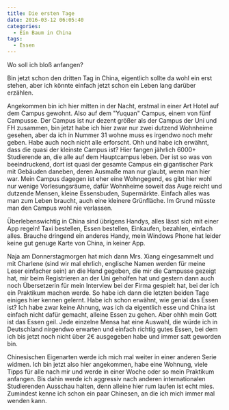 ```yaml
---
title: Die ersten Tage
date: 2016-03-12 06:05:40
categories:
  - Ein Baum in China
tags:
  - Essen
---
```

Wo soll ich bloß anfangen?

Bin jetzt schon den dritten Tag in China, eigentlich sollte da wohl ein erst stehen, aber ich könnte einfach jetzt schon ein Leben lang darüber erzählen.

Angekommen bin ich hier mitten in der Nacht, erstmal in einer Art Hotel auf dem Campus gewohnt. Also auf dem "Yuquan" Campus, einem von fünf Campusse. Der Campus ist nur dezent größer als der Campus der Uni und FH zusammen, bin jetzt habe ich hier zwar nur zwei dutzend Wohnheime gesehen, aber da ich in Nummer 31 wohne muss es irgendwo noch mehr geben. Habe auch noch nicht alle erforscht. Ohh und habe ich erwähnt, dass die quasi der kleinste Campus ist? Hier fangen jährlich 6000+ Studierende an, die alle auf dem Hauptcampus leben. Der ist so was von beeindruckend, dort ist quasi der gesamte Campus ein gigantischer Park mit Gebäuden daneben, deren Ausmaße man nur glaubt, wenn man hier war. Mein Campus dagegen ist eher eine Wohngegend, es gibt hier wohl nur wenige Vorlesungsräume, dafür Wohnheime soweit das Auge reicht und dutzende Mensen, kleine Essensbuden, Supermärkte. Einfach alles was man zum Leben braucht, auch eine kleinere Grünfläche. Im Grund müsste man den Campus wohl nie verlassen.

Überlebenswichtig in China sind übrigens Handys, alles lässt sich mit einer App regeln! Taxi bestellen, Essen bestellen, Einkaufen, bezahlen, einfach alles. Brauche dringend ein anderes Handy, mein Windows Phone hat leider keine gut genuge Karte von China, in keiner App.

Naja am Donnerstagmorgen hat mich dann Mrs. Xiang eingesammelt und mit Charlene (sind wir mal ehrlich, englische Namen werden für meine Leser einfacher sein) an die Hand gegeben, die mir die Campusse gezeigt hat, mir beim Registrieren an der Uni geholfen hat und gestern dann auch noch Übersetzerin für mein Interview bei der Firma gespielt hat, bei der ich ein Praktikum machen werde. So habe ich dann die letzten beiden Tage einiges hier kennen gelernt. Habe ich schon erwähnt, wie genial das Essen ist? Ich habe zwar keine Ahnung, was ich da eigentlich esse und China ist einfach nicht dafür gemacht, alleine Essen zu gehen. Aber ohhh mein Gott ist das Essen geil. Jede einzelne Mensa hat eine Auswahl, die würde ich in Deutschland nirgendwo erwarten und einfach richtig gutes Essen, bei dem ich bis jetzt noch nicht über 2€ ausgegeben habe und immer satt geworden bin.

Chinesischen Eigenarten werde ich mich mal weiter in einer anderen Serie widmen. Ich bin jetzt also hier angekommen, habe eine Wohnung, viele Tipps für alle nach mir und werde in einer Woche oder so mein Praktikum anfangen. Bis dahin werde ich aggressiv nach anderen internationalen Studierenden Ausschau halten, denn alleine hier rum laufen ist echt mies. Zumindest kenne ich schon ein paar Chinesen, an die ich mich immer mal wenden kann.
